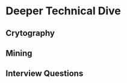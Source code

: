 Deeper Technical Dive
==============

Crytography
----------------

Mining
----------------

Interview Questions
----------------
